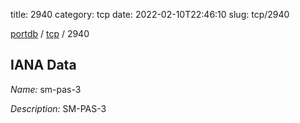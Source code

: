 title: 2940
category: tcp
date: 2022-02-10T22:46:10
slug: tcp/2940

[portdb](/) / [tcp](/category/tcp.html) / 2940


## IANA Data

_Name:_ sm-pas-3

_Description:_ SM-PAS-3

